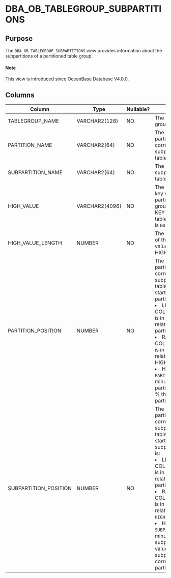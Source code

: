 # DBA_OB_TABLEGROUP_SUBPARTITIONS

## Purpose

The `DBA_OB_TABLEGROUP_SUBPARTITIONS` view provides information about the subpartitions of a partitioned table group.

<main id="notice" type='explain'>
  <h4>Note</h4>
  <p>This view is introduced since OceanBase Database V4.0.0. </p>
</main>

## Columns

| Column | Type | Nullable? | Description |
|-----------------------|----------------|------------|----------------------------------------------------------------------|
| TABLEGROUP_NAME | VARCHAR2(128) | NO | The name of the table group. |
| PARTITION_NAME | VARCHAR2(64) | NO | The name of the partition corresponding to the subpartition of the table group. |
| SUBPARTITION_NAME | VARCHAR2(64) | NO | The name of a subpartition of the table group. |
| HIGH_VALUE | VARCHAR2(4096) | NO | The subpartitioning key value for the partitioned table group. For a HASH- or KEY-subpartitioned table group, the value is `NULL`. |
| HIGH_VALUE_LENGTH | NUMBER | NO | The character length of the partitioning key value when HIGH_VALUE is valid. |
| PARTITION_POSITION | NUMBER | NO | The number of the partition corresponding to the subpartition in the table group, which starts from 1. If the partitioning type is: <li> LIST or LIST COLUMNS, this value is in a partial ordering relation with the partition creation time.   <li> RANGE or RANGE COLUMNS, this value is in a partial ordering relation with HIGH_VALUE.   <li> HASH or KEY, `PARTITION_POSITION` minus 1 indicates the partitioning key value % the number of partitions. |
| SUBPARTITION_POSITION | NUMBER | NO | The number of the partition corresponding to the subpartition in the table group, which starts from 1. If the subpartitioning type is: <li> LIST or LIST COLUMNS, this value is in a partial ordering relation with the partition creation time.   <li> RANGE or RANGE COLUMNS, this value is in a partial ordering relation with `HIGH_VALUE`.   <li> HASH or KEY, `SUBPARTITION_POSITION` minus 1 indicates the subpartitioning key value % the number of subpartitions corresponding to the partition. |


